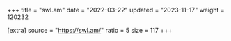 +++
title = "swl.am"
date = "2022-03-22"
updated = "2023-11-17"
weight = 120232

[extra]
source = "https://swl.am/"
ratio = 5
size = 117
+++
